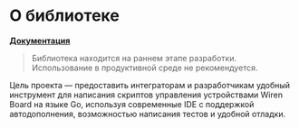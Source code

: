 # О библиотеке

 [**Документация**](https://valentinalekhin.github.io/wb-go/)

> Библиотека находится на раннем этапе разработки.
Использование в продуктивной среде не рекомендуется.

Цель проекта — предоставить интеграторам и разработчикам удобный инструмент для написания скриптов управления устройствами Wiren Board на языке Go, используя современные IDE с поддержкой автодополнения, возможностью написания тестов и удобной отладки.
 
